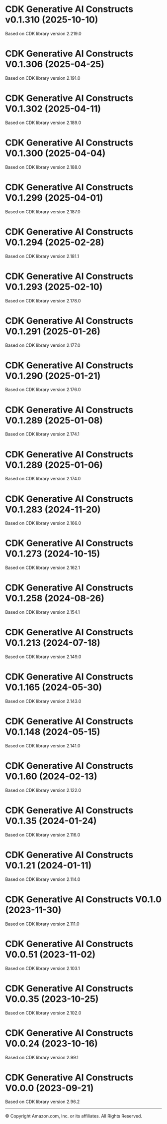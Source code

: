 # CDK Generative AI Constructs v0.1.310 (2025-10-10)

Based on CDK library version 2.219.0

# CDK Generative AI Constructs V0.1.306 (2025-04-25)

Based on CDK library version 2.191.0

# CDK Generative AI Constructs V0.1.302 (2025-04-11)

Based on CDK library version 2.189.0

# CDK Generative AI Constructs V0.1.300 (2025-04-04)

Based on CDK library version 2.188.0

# CDK Generative AI Constructs V0.1.299 (2025-04-01)

Based on CDK library version 2.187.0

# CDK Generative AI Constructs V0.1.294 (2025-02-28)

Based on CDK library version 2.181.1

# CDK Generative AI Constructs V0.1.293 (2025-02-10)

Based on CDK library version 2.178.0

# CDK Generative AI Constructs V0.1.291 (2025-01-26)

Based on CDK library version 2.177.0

# CDK Generative AI Constructs V0.1.290 (2025-01-21)

Based on CDK library version 2.176.0

# CDK Generative AI Constructs V0.1.289 (2025-01-08)

Based on CDK library version 2.174.1

# CDK Generative AI Constructs V0.1.289 (2025-01-06)

Based on CDK library version 2.174.0

# CDK Generative AI Constructs V0.1.283 (2024-11-20)

Based on CDK library version 2.166.0

# CDK Generative AI Constructs V0.1.273 (2024-10-15)

Based on CDK library version 2.162.1

# CDK Generative AI Constructs V0.1.258 (2024-08-26)

Based on CDK library version 2.154.1

# CDK Generative AI Constructs V0.1.213 (2024-07-18)

Based on CDK library version 2.149.0

# CDK Generative AI Constructs V0.1.165 (2024-05-30)

Based on CDK library version 2.143.0

# CDK Generative AI Constructs V0.1.148 (2024-05-15)

Based on CDK library version 2.141.0

# CDK Generative AI Constructs V0.1.60 (2024-02-13)

Based on CDK library version 2.122.0

# CDK Generative AI Constructs V0.1.35 (2024-01-24)

Based on CDK library version 2.116.0

# CDK Generative AI Constructs V0.1.21 (2024-01-11)

Based on CDK library version 2.114.0

# CDK Generative AI Constructs V0.1.0 (2023-11-30)

Based on CDK library version 2.111.0

# CDK Generative AI Constructs V0.0.51 (2023-11-02)

Based on CDK library version 2.103.1

# CDK Generative AI Constructs V0.0.35 (2023-10-25)

Based on CDK library version 2.102.0

# CDK Generative AI Constructs V0.0.24 (2023-10-16)

Based on CDK library version 2.99.1

# CDK Generative AI Constructs V0.0.0 (2023-09-21)

Based on CDK library version 2.96.2

***
&copy; Copyright Amazon.com, Inc. or its affiliates. All Rights Reserved.
